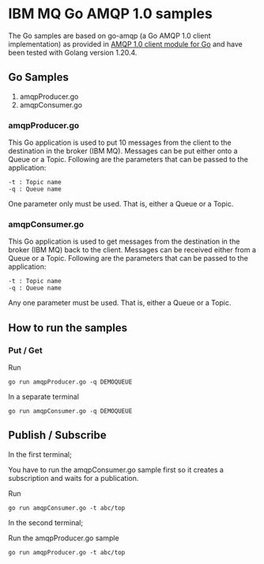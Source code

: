 # IBM MQ Go AMQP 1.0 samples
The Go samples are based on go-amqp (a Go AMQP 1.0 client implementation) as provided in [AMQP 1.0 client module for Go](https://github.com/Azure/go-amqp) and have been tested with Golang version 1.20.4.
## Go Samples

1. amqpProducer.go
2. amqpConsumer.go

### amqpProducer.go
This Go application is used to put 10 messages from the client to the destination in the broker (IBM MQ). Messages can be put either onto a Queue or a Topic.
Following are the parameters that can be passed to the application:
```
-t : Topic name
-q : Queue name
```
One parameter only must be used. That is, either a Queue or a Topic.

### amqpConsumer.go
This Go application is used to get messages from the destination in the broker (IBM MQ) back to the client. Messages can be received either from a Queue or a Topic.
Following are the parameters that can be passed to the application:
```
-t : Topic name
-q : Queue name
```
Any one parameter must be used. That is, either a Queue or a Topic.

## How to run the samples
### Put / Get

Run
```
go run amqpProducer.go -q DEMOQUEUE
```

In a separate terminal
```
go run amqpConsumer.go -q DEMOQUEUE
```


## Publish / Subscribe

In the first terminal;

You have to run the amqpConsumer.go sample first so it creates a subscription and waits for a publication.

Run
```
go run amqpConsumer.go -t abc/top
```

In the second terminal;

Run the amqpProducer.go sample
```
go run amqpProducer.go -t abc/top
```
